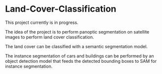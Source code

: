 # Land-Cover-Classification

This project currently is in progress.

The idea of the project is to perform panoptic segmentation on satellite images to perform land cover classification.

The land cover can be classified with a semantic segmentation model.

The instance segmentation of cars and buildings can be performed by an object detection model that feeds the detected bounding boxes to SAM for instance segmentation.
